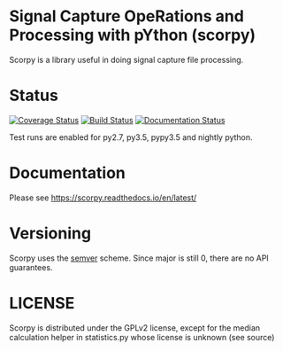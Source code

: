 # Signal Capture OpeRations and Processing with pYthon (scorpy)

Scorpy is a library useful in doing signal capture file processing.

# Status

[![Coverage Status](https://coveralls.io/repos/github/majava3000/scorpy/badge.svg?branch=testing%2Fintroduction-of-pytest)](https://coveralls.io/github/majava3000/scorpy?branch=testing%2Fintroduction-of-pytest)
[![Build Status](https://travis-ci.com/majava3000/scorpy.svg?branch=master)](https://travis-ci.com/majava3000/scorpy)
[![Documentation Status](https://readthedocs.org/projects/scorpy/badge/?version=latest)](https://scorpy.readthedocs.io/en/latest/?badge=latest)

Test runs are enabled for py2.7, py3.5, pypy3.5 and nightly python.

# Documentation

Please see https://scorpy.readthedocs.io/en/latest/

# Versioning

Scorpy uses the [semver](https://semver.org) scheme. Since major is still 0,
there are no API guarantees.

# LICENSE

Scorpy is distributed under the GPLv2 license, except for the median calculation
helper in statistics.py whose license is unknown (see source)
